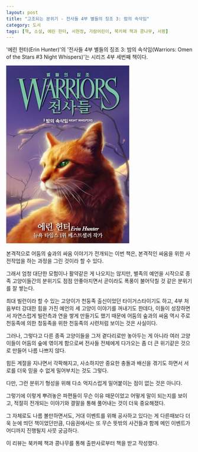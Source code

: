 ```yaml
---
layout: post
title: "고조되는 분위기 - 전사들 4부 별들의 징조 3: 밤의 속삭임"
category: 도서
tags: [책, 소설, 에린 헌터, 서현정, 가람어린이, 북카페 책과 콩나무, 서평]
---
```


'에린 헌터(Erin Hunter)'의
'전사들 4부 별들의 징조 3: 밤의 속삭임(Warriors: Omen of the Stars #3 Night Whispers)'는
시리즈 4부 세번째 책이다.

![표지](/images/book/warriors-4-omen-of-the-stars-3-night-whispers-book-h480.jpg)

본격적으로 어둠의 숲과의 싸움 이야기가 전개되는 이번 책은,
본격적인 싸움을 위한 사전작업을 하는 과정을 그린 것이라 할 수 있다.

그래서 엄청 대단한 모험이나 활약같은 게 나오지는 않지만,
별족의 예언을 시작으로
종족 고양이들간의 분위기도 점점 안좋아지면서
곧이라도 폭풍이 불어닥칠 것 같은 분위기를 잘 쌓는다.

최대 빌런이라 할 수 있는 고양이가 천둥족 출신이었던 타이거스타이기도 하고,
4부 처음부터 강대한 힘을 가진 예언의 세 고양이 이야기를 꺼내기도 한데다,
이들이 성장하면서 자연스럽게 빌런측과 연을 쌓게 만들기도 했기 때문에
어둠의 숲과의 싸움 역시 주로 천둥족에 의한 청둥족을 위한 천둥족의 시련처럼 보이는 것은 사실이다.

그러나, 그렇다고 다른 종족 고양이들을 그저 곁다리로만 놓아두는 게 아니라
여러 고양이들이 어둠의 숲에 엮이게 함으로써
전사들 전체에게 다가오는 좀 더 큰 위기같은 것으로 만들어 나름 나쁘지 않다.

힘든 계절을 지나면서 각팍해지고,
사소하지만 중요한 충돌과 배신을 겪기도 하면서
서로를 더욱 믿을 수 없게 밀어부치는 것도 그렇다.

다만, 그런 분위기 형성을 위해 다소 억지스럽게 밀어붙이는 점이 없는 것은 아니다.
<!--
항상 말이 짧은 그놈의 별족식 예언만 봐도 그렇다.
대체 왜 다 얘기하지 않고, 오해하게 던지기만 하는 건지;
-->
그렇기에 이렇게 뿌려놓은 파편들이 무슨 이유 때문이었고 어떻게 말이 되는지를 보이고,
적절히 전개되는 이야기와 결말을 통해 풀어내는 것이 더욱 중요해졌다.

그 자체로도 나름 볼만하면서도,
거대 이벤트를 위해 공사하고 있다는 게 다른때보다 더욱 눈에 띄던 책이었던만큼,
다음권에서는 또 무슨 뜻밖의 사건들과 함께 메인 이벤트가 어디까지 진행될지 사뭇 궁금하다.



<div class="im im-info">
이 리뷰는 북카페 책과 콩나무를 통해 출판사로부터 책을 받고 작성했다.
</div>
